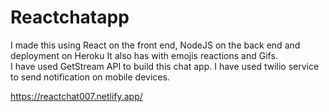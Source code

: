 # Reactchatapp

 I made this using React on the front end, NodeJS on the back end and deployment on Heroku It also has with emojis reactions and Gifs.                  
 I have used GetStream API to build this chat app. I have used twilio service to send notification on mobile devices.           

https://reactchat007.netlify.app/ 
